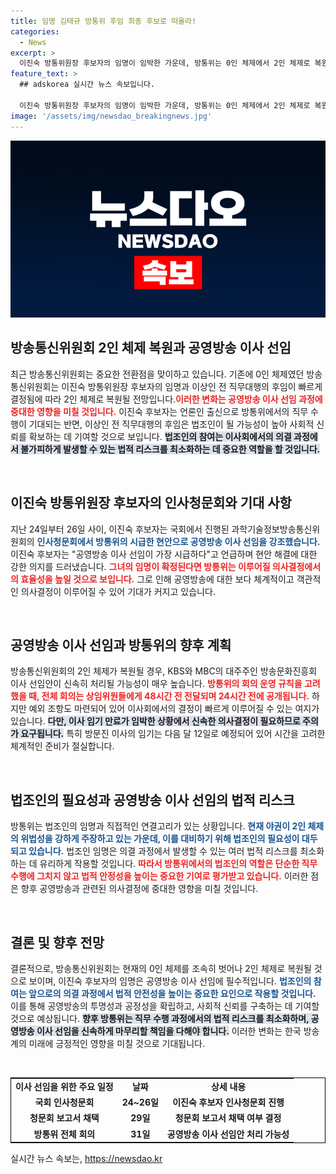 ```yaml
---
title: 임명 김태규 방통위 후임 최종 후보로 떠올라!
categories:
  - News
excerpt: >
  이진숙 방통위원장 후보자의 임명이 임박한 가운데, 방통위는 0인 체제에서 2인 체제로 복원된 후 공영방송 이사 선임안을 즉각 처리할 전망이다. 법조인의 필요성이 강조되며, 야권의 반발과 법적 리스크를 최소화하기 위한 분주한 움직임이 포착되었다.
feature_text: >
  ## adskorea 실시간 뉴스 속보입니다.

  이진숙 방통위원장 후보자의 임명이 임박한 가운데, 방통위는 0인 체제에서 2인 체제로 복원된 후 공영방송 이사 선임안을 즉각 처리할 전망이다. 법조인의 필요성이 강조되며, 야권의 반발과 법적 리스크를 최소화하기 위한 분주한 움직임이 포착되었다.
image: '/assets/img/newsdao_breakingnews.jpg'
---
```


<p><img src="/assets/img/newsdao_breakingnews.jpg" alt="adskorea 속보" /></p>

<h2 data-ke-size="size26">방송통신위원회 2인 체제 복원과 공영방송 이사 선임</h2>

<p data-ke-size="size16">최근 방송통신위원회는 중요한 전환점을 맞이하고 있습니다. 기존에 0인 체제였던 방송통신위원회는 이진숙 방통위원장 후보자의 임명과 이상인 전 직무대행의 후임이 빠르게 결정됨에 따라 2인 체제로 복원될 전망입니다.<b><span style="color: #ee2323;">이러한 변화는 공영방송 이사 선임 과정에 중대한 영향을 미칠 것입니다.</span></b> 이진숙 후보자는 언론인 출신으로 방통위에서의 직무 수행이 기대되는 반면, 이상인 전 직무대행의 후임은 법조인이 될 가능성이 높아 사회적 신뢰를 확보하는 데 기여할 것으로 보입니다. <b><span style="background-color: #21538527;">법조인의 참여는 이사회에서의 의결 과정에서 불가피하게 발생할 수 있는 법적 리스크를 최소화하는 데 중요한 역할을 할 것입니다.</span></b></p>

<p data-ke-size="size16">&nbsp;</p>

<h2 data-ke-size="size26">이진숙 방통위원장 후보자의 인사청문회와 기대 사항</h2>

<p data-ke-size="size16">지난 24일부터 26일 사이, 이진숙 후보자는 국회에서 진행된 과학기술정보방송통신위원회의 <b><span style="color: #1a5490;">인사청문회에서 방통위의 시급한 현안으로 공영방송 이사 선임을 강조했습니다.</span></b> 이진숙 후보자는 "공영방송 이사 선임이 가장 시급하다"고 언급하며 현안 해결에 대한 강한 의지를 드러냈습니다. <b><span style="color: #ee2323;">그녀의 임명이 확정된다면 방통위는 이루어질 의사결정에서의 효율성을 높일 것으로 보입니다.</span></b> 그로 인해 공영방송에 대한 보다 체계적이고 객관적인 의사결정이 이루어질 수 있어 기대가 커지고 있습니다.</p>

<p data-ke-size="size16">&nbsp;</p>

<h2 data-ke-size="size26">공영방송 이사 선임과 방통위의 향후 계획</h2>

<p data-ke-size="size16">방송통신위원회의 2인 체제가 복원될 경우, KBS와 MBC의 대주주인 방송문화진흥회 이사 선임안이 신속히 처리될 가능성이 매우 높습니다. <b><span style="color: #ee2323;">방통위의 회의 운영 규칙을 고려했을 때, 전체 회의는 상임위원들에게 48시간 전 전달되며 24시간 전에 공개됩니다.</span></b> 하지만 예외 조항도 마련되어 있어 이사회에서의 결정이 빠르게 이루어질 수 있는 여지가 있습니다. <b><span style="background-color: #21538527;">다만, 이사 임기 만료가 임박한 상황에서 신속한 의사결정이 필요하므로 주의가 요구됩니다.</span></b> 특히 방문진 이사의 임기는 다음 달 12일로 예정되어 있어 시간을 고려한 체계적인 준비가 절실합니다.</p>

<p data-ke-size="size16">&nbsp;</p>

<h2 data-ke-size="size26">법조인의 필요성과 공영방송 이사 선임의 법적 리스크</h2>

<p data-ke-size="size16">방통위는 법조인의 임명과 직접적인 연결고리가 있는 상황입니다. <b><span style="color: #1a5490;">현재 야권이 2인 체제의 위법성을 강하게 주장하고 있는 가운데, 이를 대비하기 위해 법조인의 필요성이 대두되고 있습니다.</span></b> 법조인 임명은 의결 과정에서 발생할 수 있는 여러 법적 리스크를 최소화하는 데 유리하게 작용할 것입니다. <b><span style="color: #ee2323;">따라서 방통위에서의 법조인의 역할은 단순한 직무 수행에 그치지 않고 법적 안정성을 높이는 중요한 기여로 평가받고 있습니다.</span></b> 이러한 점은 향후 공영방송과 관련된 의사결정에 중대한 영향을 미칠 것입니다.</p>

<p data-ke-size="size16">&nbsp;</p>

<h2 data-ke-size="size26">결론 및 향후 전망</h2>

<p data-ke-size="size16">결론적으로, 방송통신위원회는 현재의 0인 체제를 조속히 벗어나 2인 체제로 복원될 것으로 보이며, 이진숙 후보자의 임명은 공영방송 이사 선임에 필수적입니다. <b><span style="color: #1a5490;">법조인의 참여는 앞으로의 의결 과정에서 법적 안전성을 높이는 중요한 요인으로 작용할 것입니다.</span></b> 이를 통해 공영방송의 투명성과 공정성을 확립하고, 사회적 신뢰를 구축하는 데 기여할 것으로 예상됩니다. <b><span style="background-color: #21538527;">향후 방통위는 직무 수행 과정에서의 법적 리스크를 최소화하며, 공영방송 이사 선임을 신속하게 마무리할 책임을 다해야 합니다.</span></b> 이러한 변화는 한국 방송계의 미래에 긍정적인 영향을 미칠 것으로 기대됩니다.</p>

<p data-ke-size="size16">&nbsp;</p>

<table style="width: 100%; border: 1px solid black;">
<tr>
<td style="text-align: center; height: 17px;"><b>이사 선임을 위한 주요 일정</b></td>
<td style="text-align: center; height: 17px;"><b>날짜</b></td>
<td style="text-align: center; height: 17px;"><b>상세 내용</b></td>
</tr>
<tr>
<td style="text-align: center; height: 17px;"><b>국회 인사청문회</b></td>
<td style="text-align: center; height: 17px;"><b>24~26일</b></td>
<td style="text-align: center; height: 17px;"><b>이진숙 후보자 인사청문회 진행</b></td>
</tr>
<tr>
<td style="text-align: center; height: 17px;"><b>청문회 보고서 채택</b></td>
<td style="text-align: center; height: 17px;"><b>29일</b></td>
<td style="text-align: center; height: 17px;"><b>청문회 보고서 채택 여부 결정</b></td>
</tr>
<tr>
<td style="text-align: center; height: 17px;"><b>방통위 전체 회의</b></td>
<td style="text-align: center; height: 17px;"><b>31일</b></td>
<td style="text-align: center; height: 17px;"><b>공영방송 이사 선임안 처리 가능성</b></td>
</tr>
</table>
실시간 뉴스 속보는, <a href="https://newsdao.kr" rel="dofollow">https://newsdao.kr</a>



